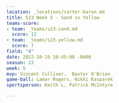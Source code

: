 ```yaml
---
location: _locations/carter-baron.md
title: S23 Week 5 - Sand vs Yellow
teams-score:
- team: _teams/s23-sand.md
  score: 12
- team: _teams/s23-yellow.md
  score: 7
field: "4"
date: 2022-10-16 10:45:00 -0400
season: 23
week: 5
mvp: Vincent Culliver,  Baxter O'Brien
game-ball: Lamar Rogers, Nikki Kasparek
sportsperson: Keith L, Patrick McIntyre

---
```

